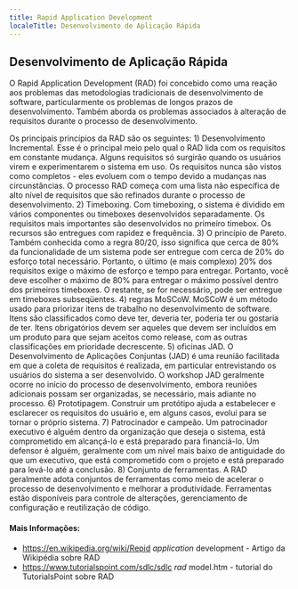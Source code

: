 ```yaml
---
title: Rapid Application Development
localeTitle: Desenvolvimento de Aplicação Rápida
---
```

## Desenvolvimento de Aplicação Rápida

O Rapid Application Development (RAD) foi concebido como uma reação aos problemas das metodologias tradicionais de desenvolvimento de software, particularmente os problemas de longos prazos de desenvolvimento. Também aborda os problemas associados à alteração de requisitos durante o processo de desenvolvimento.

Os principais princípios da RAD são os seguintes: 1) Desenvolvimento Incremental. Esse é o principal meio pelo qual o RAD lida com os requisitos em constante mudança. Alguns requisitos só surgirão quando os usuários virem e experimentarem o sistema em uso. Os requisitos nunca são vistos como completos - eles evoluem com o tempo devido a mudanças nas circunstâncias. O processo RAD começa com uma lista não específica de alto nível de requisitos que são refinados durante o processo de desenvolvimento. 2) Timeboxing. Com timeboxing, o sistema é dividido em vários componentes ou timeboxes desenvolvidos separadamente. Os requisitos mais importantes são desenvolvidos no primeiro timebox. Os recursos são entregues com rapidez e frequência. 3) O princípio de Pareto. Também conhecida como a regra 80/20, isso significa que cerca de 80% da funcionalidade de um sistema pode ser entregue com cerca de 20% do esforço total necessário. Portanto, o último (e mais complexo) 20% dos requisitos exige o máximo de esforço e tempo para entregar. Portanto, você deve escolher o máximo de 80% para entregar o máximo possível dentro dos primeiros timeboxes. O restante, se for necessário, pode ser entregue em timeboxes subseqüentes. 4) regras MoSCoW. MoSCoW é um método usado para priorizar itens de trabalho no desenvolvimento de software. Itens são classificados como deve ter, deveria ter, poderia ter ou gostaria de ter. Itens obrigatórios devem ser aqueles que devem ser incluídos em um produto para que sejam aceitos como release, com as outras classificações em prioridade decrescente. 5) oficinas JAD. O Desenvolvimento de Aplicações Conjuntas (JAD) é uma reunião facilitada em que a coleta de requisitos é realizada, em particular entrevistando os usuários do sistema a ser desenvolvido. O workshop JAD geralmente ocorre no início do processo de desenvolvimento, embora reuniões adicionais possam ser organizadas, se necessário, mais adiante no processo. 6) Prototipagem. Construir um protótipo ajuda a estabelecer e esclarecer os requisitos do usuário e, em alguns casos, evolui para se tornar o próprio sistema. 7) Patrocinador e campeão. Um patrocinador executivo é alguém dentro da organização que deseja o sistema, está comprometido em alcançá-lo e está preparado para financiá-lo. Um defensor é alguém, geralmente com um nível mais baixo de antiguidade do que um executivo, que está comprometido com o projeto e está preparado para levá-lo até a conclusão. 8) Conjunto de ferramentas. A RAD geralmente adota conjuntos de ferramentas como meio de acelerar o processo de desenvolvimento e melhorar a produtividade. Ferramentas estão disponíveis para controle de alterações, gerenciamento de configuração e reutilização de código.

#### Mais Informações:

*   https://en.wikipedia.org/wiki/Repid _application_ development - Artigo da Wikipédia sobre RAD
*   https://www.tutorialspoint.com/sdlc/sdlc _rad_ model.htm - tutorial do TutorialsPoint sobre RAD